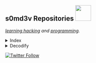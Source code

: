 <h2> s0md3v Repositories <img src="https://media.giphy.com/media/mGcNjsfWAjY5AEZNw6/giphy.gif" width="50"></h2>

*[learning hacking](https://github.com/s0md3v/be-a-hacker) and [programming](https://s0md3v.medium.com/learn-to-code-in-less-than-a-week-8f3da5e0ab29).*

<!-- TABLE OF CONTENTS -->
<details>
  <summary>Index</summary>

* [Arjun](/Arjun/#README.md)
* [Blazy](/Blazy/#README.md)
* [Bolt](/Bolt/#README.md)
* [Breacher](/Breacher/#README.md)
* [Cloak](/Cloak/#README.md)
* [Corsy](/Corsy/#README.md)
* [CyberChef](/CyberChef/#README.md)
* [Decodify](/Decodify/#README.md)
* [Diggy](/Diggy/#README.md)
* [Entropy](/Entropy/#README.md)
* [fonetic-go](/fonetic-go/#README.md)
* [goop](/goop/#README.md)
* [hardcodes](/hardcodes/#README.md)
* [Hash-Buster](/Hash-Buster/#README.md)
* [hashid](/hashid/#README.md)
* [huepy](/huepy/#README.md)
* [JShell](/JShell/#README.md)
* [Locky](/Locky/#README.md)
* [meta](/meta/#README.md)
* [nano](/nano/#README.md)
* [Orbit](/Orbit/#README.md)
* [ote](/ote/#README.md)
* [Parth](/Parth/#README.md)
* [Photon](/Photon/#README.md)
* [proxify](/proxify/#README.md)
* [Quark](/Quark/#README.md)
* [ReconDog](/ReconDog/#README.md)
* [rewise](/rewise/#README.md)
* [shades](/shades/#README.md)
* [Shiva](/Shiva/#README.md)
* [Silver](/Silver/#README.md)
* [Smap](/Smap/#README.md)
* [sqlmate](/sqlmate/#README.md)
* [Striker](/Striker/#README.md)
* [uro](/uro/#README.md)
* [velocity](/velocity/#README.md)
* [XSStrike](/XSStrike/#README.md)
* [Zen](/Zen/#README.md)
* [zetanize](/zetanize/#README.md)
</details>

<!-- TABLE OF CONTENTS -->
<details>
  <summary>Decodify</summary>
  
# Decodify
It can detect and decode encoded strings, recursively.\
Lets take this string : `s0md3v` and encode it in Base 64
```
czBtZDN2
```
Now lets encode it in hex
```
637a42745a444e32
```
And now again in Base 64
```
NjM3YTQyNzQ1YTQ0NGUzMg==
```
Now lets supply it to **Decodify**

<img src='https://i.imgur.com/bsiEyiM.png' />

Boom! Thats what <b>Decodify</b> does. It automatically detects the encoding and decodes it and it does that recursively.

### Supported Encodings and Encryptions
- Caesar ciphers
- Hex
- Decimal
- Binary
- Base64
- URL
- FromChar
- MD5
- SHA1
- SHA2

**Warning:** Decodify uses third party web services for MD5, SHA1 & SHA2 hash lookups. If you are dealing with sensitive data, you are advised to use the `-s` option which will prevent Decodify to use these services.

### Usage
Download Decodify with the following command:
```
git clone https://github.com/UltimateHackers/Decodify
```
Now switch to Decodify directory and run the installer with this command:
```
make install
```
Now you can run decodify by entering `dcode <string to decode>` in your terminal.

To remove Decodify run the uninstaller with this command
```
make uninstall
```

#### Decoding Caesar Cipher
You can supply the offest by `--rot` option or you can tell Decodify to decode for 1-26 offest by using `--rot all`.\
Using `-rot all` option on the string `bpgkta xh qtiitg iwpc sr` gives the following output:

![rot all demo](https://i.imgur.com/4mqxpBU.png)

#### Reversing a String
You can reverse a string by using the `-rev` option.

### Contribution
If you encounter a valid encoded string which wasn't correctly processed by Decodfiy, please open an issue including the string.<br>
You can also contribute by adding support for more encodings or by fixing my poorly writting code.
  
</details>
  
[![Twitter Follow](https://img.shields.io/twitter/follow/s0md3v?style=social)](https://twitter.com/s0md3v)
